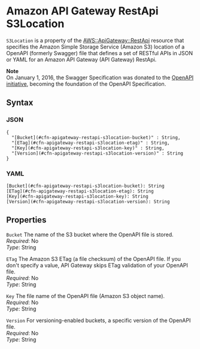 # Amazon API Gateway RestApi S3Location<a name="aws-properties-apitgateway-restapi-bodys3location"></a>

`S3Location` is a property of the [AWS::ApiGateway::RestApi](aws-resource-apigateway-restapi.md) resource that specifies the Amazon Simple Storage Service \(Amazon S3\) location of a OpenAPI \(formerly Swagger\) file that defines a set of RESTful APIs in JSON or YAML for an Amazon API Gateway \(API Gateway\) RestApi\.

**Note**  
On January 1, 2016, the Swagger Specification was donated to the [OpenAPI initiative](https://www.openapis.org/), becoming the foundation of the OpenAPI Specification\.

## Syntax<a name="w2922ab1c21c10c19c72c21b7"></a>

### JSON<a name="aws-properties-apitgateway-restapi-bodys3location-syntax.json"></a>

```
{
  "[Bucket](#cfn-apigateway-restapi-s3location-bucket)" : String,
  "[ETag](#cfn-apigateway-restapi-s3location-etag)" : String,
  "[Key](#cfn-apigateway-restapi-s3location-key)" : String,
  "[Version](#cfn-apigateway-restapi-s3location-version)" : String
}
```

### YAML<a name="aws-properties-apitgateway-restapi-bodys3location-syntax.yaml"></a>

```
[Bucket](#cfn-apigateway-restapi-s3location-bucket): String
[ETag](#cfn-apigateway-restapi-s3location-etag): String
[Key](#cfn-apigateway-restapi-s3location-key): String
[Version](#cfn-apigateway-restapi-s3location-version): String
```

## Properties<a name="w2922ab1c21c10c19c72c21b9"></a>

`Bucket`  <a name="cfn-apigateway-restapi-s3location-bucket"></a>
The name of the S3 bucket where the OpenAPI file is stored\.  
*Required*: No  
*Type*: String

`ETag`  <a name="cfn-apigateway-restapi-s3location-etag"></a>
The Amazon S3 ETag \(a file checksum\) of the OpenAPI file\. If you don't specify a value, API Gateway skips ETag validation of your OpenAPI file\.  
*Required*: No  
*Type*: String

`Key`  <a name="cfn-apigateway-restapi-s3location-key"></a>
The file name of the OpenAPI file \(Amazon S3 object name\)\.  
*Required*: No  
*Type*: String

`Version`  <a name="cfn-apigateway-restapi-s3location-version"></a>
For versioning\-enabled buckets, a specific version of the OpenAPI file\.  
*Required*: No  
*Type*: String